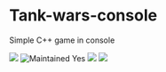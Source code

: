 # Tank-wars-console
Simple C++ game in console

<p align="left">
  <img src="https://img.shields.io/badge/Maintained%3F-Yes-blueviolet?style=flat-square">
  <img src="https://img.shields.io/badge/made%20with-python-blue.svg" alt="Maintained Yes">
  <img src=https://img.shields.io/github/license/mashape/apistatus.svg>
  <img src="https://img.shields.io/badge/Windows-Yes-blue?style=flat-square&logo=windows">  
</p>
